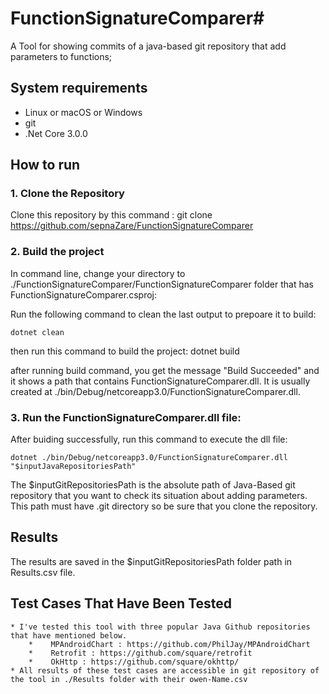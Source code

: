 # FunctionSignatureComparer#

A Tool for showing commits of a java-based git repository that add parameters to functions; 
    
## System requirements
* Linux or macOS or Windows
* git
* .Net Core 3.0.0

## How to run

### 1. Clone the Repository 
Clone this repository by this command : 
	git clone https://github.com/sepnaZare/FunctionSignatureComparer

### 2. Build the project
In command line, change your directory to ./FunctionSignatureComparer/FunctionSignatureComparer folder that has FunctionSignatureComparer.csproj: 

Run the following command to clean the last output to prepoare it to build:
	
	dotnet clean
	
then run this command to build the project:
	dotnet build 

after running build command, you get the message "Build Succeeded" and it shows a path that contains FunctionSignatureComparer.dll. It is usually created at ./bin/Debug/netcoreapp3.0/FunctionSignatureComparer.dll.


### 3. Run the FunctionSignatureComparer.dll file:

After buiding successfully, run this command to execute the dll file:

	dotnet ./bin/Debug/netcoreapp3.0/FunctionSignatureComparer.dll "$inputJavaRepositoriesPath"

The $inputGitRepositoriesPath is the absolute path of Java-Based git repository that you want to check its situation about adding parameters. This path must have .git directory so be sure that you clone the repository.

## Results

The results are saved in the $inputGitRepositoriesPath folder path in Results.csv file.

## Test Cases That Have Been Tested #

    * I've tested this tool with three popular Java Github repositories that have mentioned below.
        *    MPAndroidChart : https://github.com/PhilJay/MPAndroidChart
        *    Retrofit : https://github.com/square/retrofit
        *    OkHttp : https://github.com/square/okhttp/
    * All results of these test cases are accessible in git repository of the tool in ./Results folder with their owen-Name.csv
    
    
    